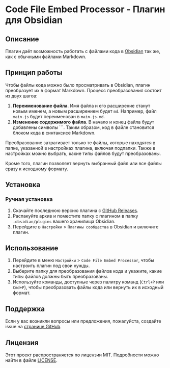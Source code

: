 # Code File Embed Processor - Плагин для Obsidian

## Описание

Плагин даёт возможность работать с файлами кода в [Obsidian](https://obsidian.md/) так же, как с обычными файлами Markdown.

## Принцип работы

Чтобы файлы кода можно было просматривать в Obsidian, плагин преобразует их в формат Markdown. Процесс преобразования состоит из двух шагов:

1. **Переименование файла**. Имя файла и его расширение станут новым именем, а новым расширением будет `md`. Например, файл `main.js` будет переименован в `main.js.md`.
2. **Изменение содержимого файла**. В начало и конец файла будут добавлены символы ```. Таким образом, код в файле становится блоком кода в синтаксисе Markdown.

Преобразование затрагивает только те файлы, которые находятся в папке, указанной в настройках плагина, включая подпапки. Также в настройках можно выбрать, какие типы файлов будут преобразованы.

Кроме того, плагин позволяет вернуть выбранный файл или все файлы сразу к исходному формату.

## Установка

### Ручная установка

1. Скачайте последнюю версию плагина с [GitHub Releases](https://github.com/kolesnikof/obsidian-code-file-processor-plugin/releases).
2. Распакуйте архив и поместите папку с плагином в папку `.obsidian/plugins` вашего хранилища Obsidian.
3. Перейдите в `Настройки` > `Плагины сообщества` в Obsidian и включите плагин.

## Использование

1. Перейдите в меню `Настройки` > `Code File Embed Processor`, чтобы настроить плагин под свои нужды.
2. Выберите папку для преобразования файлов кода и укажите, какие типы файлов должны быть преобразованы.
3. Используйте команды, доступные через палитру команд (`Ctrl+P` или `Cmd+P`), чтобы преобразовать файлы кода или вернуть их в исходный формат.

## Поддержка

Если у вас возникли вопросы или предложения, пожалуйста, создайте issue на [странице GitHub](https://github.com/kolesnikof/obsidian-code-file-processor-plugin/issues).

## Лицензия

Этот проект распространяется по лицензии MIT. Подробности можно найти в файле [LICENSE](LICENSE.txt).
